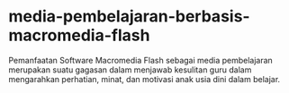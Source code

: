 # media-pembelajaran-berbasis-macromedia-flash
Pemanfaatan Software Macromedia Flash sebagai media pembelajaran merupakan suatu gagasan dalam menjawab kesulitan guru dalam mengarahkan perhatian, minat, dan motivasi anak usia dini dalam belajar.
